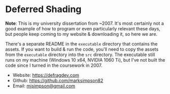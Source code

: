 # Deferred Shading 
**Note**: This is my university dissertation from ~2007. It's most certainly not a good example of how to program or even particularly relevant these days, but people keep coming to my website & downloading it, so here we are.

There's a separate README in the `executable` directory that contains the assets. If you want to build & run the code, you'll need to copy the assets from the `executable` directory into the `src` directory. The executable still runs on my machine (Windows 10 x64, NVIDIA 1060 Ti), but I've not built the code since I turned in the coursework in 2007.

* Website: 	https://defragdev.com
* Github: 	https://github.com/marksimpson82
* Email:	mjsimpson@gmail.com